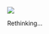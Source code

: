 ![](https://db-feed.s3.amazonaws.com/legacy/Screen_Shot_2017-05-08_at_6_40_53_PM-1494283272090.png)

Rethinking...
